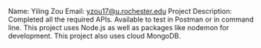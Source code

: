 Name: Yiling Zou
Email: yzou17@u.rochester.edu
Project Description: Completed all the required APIs. Available to test in Postman or in command line. This project uses Node.js as well as packages like nodemon for development. This project also uses cloud MongoDB.